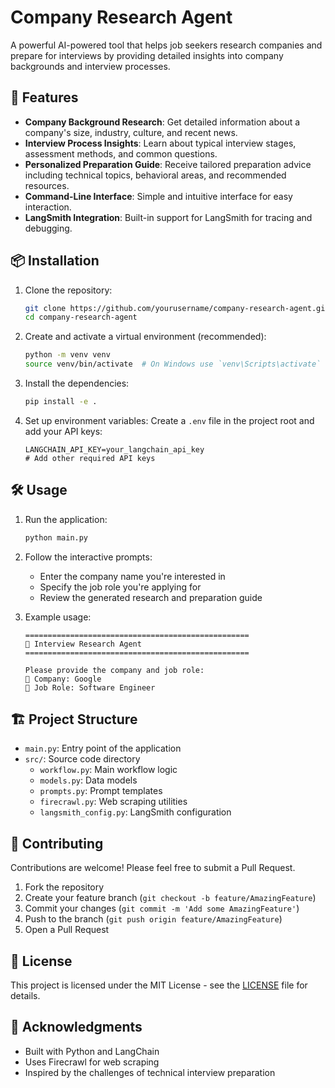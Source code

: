 # Company Research Agent

A powerful AI-powered tool that helps job seekers research companies and prepare for interviews by providing detailed insights into company backgrounds and interview processes.

## 🚀 Features

- **Company Background Research**: Get detailed information about a company's size, industry, culture, and recent news.
- **Interview Process Insights**: Learn about typical interview stages, assessment methods, and common questions.
- **Personalized Preparation Guide**: Receive tailored preparation advice including technical topics, behavioral areas, and recommended resources.
- **Command-Line Interface**: Simple and intuitive interface for easy interaction.
- **LangSmith Integration**: Built-in support for LangSmith for tracing and debugging.

## 📦 Installation

1. Clone the repository:
   ```bash
   git clone https://github.com/yourusername/company-research-agent.git
   cd company-research-agent
   ```

2. Create and activate a virtual environment (recommended):
   ```bash
   python -m venv venv
   source venv/bin/activate  # On Windows use `venv\Scripts\activate`
   ```

3. Install the dependencies:
   ```bash
   pip install -e .
   ```

4. Set up environment variables:
   Create a `.env` file in the project root and add your API keys:
   ```
   LANGCHAIN_API_KEY=your_langchain_api_key
   # Add other required API keys
   ```

## 🛠 Usage

1. Run the application:
   ```bash
   python main.py
   ```

2. Follow the interactive prompts:
   - Enter the company name you're interested in
   - Specify the job role you're applying for
   - Review the generated research and preparation guide

3. Example usage:
   ```
   ==================================================
   🌟 Interview Research Agent
   ==================================================
   
   Please provide the company and job role:
   🏢 Company: Google
   💼 Job Role: Software Engineer
   ```

## 🏗 Project Structure

- `main.py`: Entry point of the application
- `src/`: Source code directory
  - `workflow.py`: Main workflow logic
  - `models.py`: Data models
  - `prompts.py`: Prompt templates
  - `firecrawl.py`: Web scraping utilities
  - `langsmith_config.py`: LangSmith configuration

## 🤝 Contributing

Contributions are welcome! Please feel free to submit a Pull Request.

1. Fork the repository
2. Create your feature branch (`git checkout -b feature/AmazingFeature`)
3. Commit your changes (`git commit -m 'Add some AmazingFeature'`)
4. Push to the branch (`git push origin feature/AmazingFeature`)
5. Open a Pull Request

## 📄 License

This project is licensed under the MIT License - see the [LICENSE](LICENSE) file for details.

## 🙏 Acknowledgments

- Built with Python and LangChain
- Uses Firecrawl for web scraping
- Inspired by the challenges of technical interview preparation